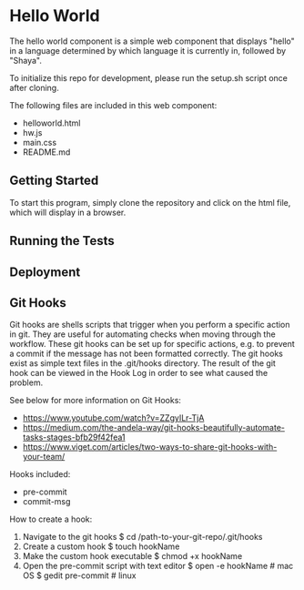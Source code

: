 # Hello World
The hello world component is a simple web component that displays "hello" in
a language determined by which language it is currently in, followed by
"Shaya".

To initialize this repo for development, please run the setup.sh script once
after cloning.

The following files are included in this web component:
* helloworld.html
* hw.js
* main.css
* README.md

## Getting Started
To start this program, simply clone the repository and click on the html file,
which will display in a browser.


## Running the Tests



## Deployment


## Git Hooks
Git hooks are shells scripts that trigger when you perform a specific action
in git. They are useful for automating checks when moving through the workflow.
These git hooks can be set up for specific actions, e.g. to prevent a commit
if the message has not been formatted correctly. The git hooks exist as simple
text files in the .git/hooks directory. The result of the git hook can be
viewed in the Hook Log in order to see what caused the problem.

See below for more information on Git Hooks:
* https://www.youtube.com/watch?v=ZZgyILr-TjA
* https://medium.com/the-andela-way/git-hooks-beautifully-automate-tasks-stages-bfb29f42fea1
* https://www.viget.com/articles/two-ways-to-share-git-hooks-with-your-team/

Hooks included:
* pre-commit
* commit-msg

How to create a hook:
1. Navigate to the git hooks 
    $ cd /path-to-your-git-repo/.git/hooks
2. Create a custom hook
    $ touch hookName
3. Make the custom hook executable
    $ chmod +x hookName
4. Open the pre-commit script with text editor
    $ open -e hookName # mac OS
    $ gedit pre-commit # linux

